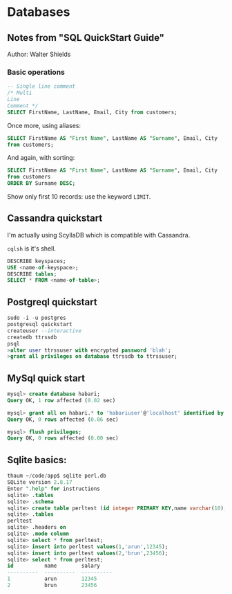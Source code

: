 # Databases

## Notes from "SQL QuickStart Guide"

Author: Walter Shields

### Basic operations

```sql
-- Single line comment
/* Multi 
Line
Comment */
SELECT FirstName, LastName, Email, City from customers;
```

Once more, using aliases:

```sql
SELECT FirstName AS "First Name", LastName AS "Surname", Email, City
from customers;
```

And again, with sorting:

```sql
SELECT FirstName AS "First Name", LastName AS "Surname", Email, City
from customers
ORDER BY Surname DESC;
```

Show only first 10 records: use the keyword `LIMIT`.


## Cassandra quickstart

I'm actually using ScyllaDB which is compatible with Cassandra.

`cqlsh` is it's shell.

``` sql
DESCRIBE keyspaces;
USE <name-of-keyspace>;
DESCRIBE tables;
SELECT * FROM <name-of-table>;
```

## Postgreql quickstart

``` sql
sudo -i -u postgres
postgresql quickstart
createuser --interactive
createdb ttrssdb
psql
>alter user ttrssuser with encrypted password 'blah';
>grant all privileges on database ttrssdb to ttrssuser;
```

## MySql quick start

``` sql
mysql> create database habari;
Query OK, 1 row affected (0.02 sec)

mysql> grant all on habari.* to 'habariuser'@'localhost' identified by 'blah';
Query OK, 0 rows affected (0.06 sec)

mysql> flush privileges;
Query OK, 0 rows affected (0.00 sec)
```

## Sqlite basics:

``` sql
thaum ~/code/app$ sqlite perl.db
SQLite version 2.8.17
Enter ".help" for instructions
sqlite> .tables
sqlite> .schema
sqlite> create table perltest (id integer PRIMARY KEY,name varchar(10), salary integer);
sqlite> .tables
perltest
sqlite> .headers on
sqlite> .mode column
sqlite> select * from perltest;
sqlite> insert into perltest values(1,'arun',12345);
sqlite> insert into perltest values(2,'brun',23456);
sqlite> select * from perltest;
id          name        salary
----------  ----------  ----------
1           arun        12345
2           brun        23456
```

